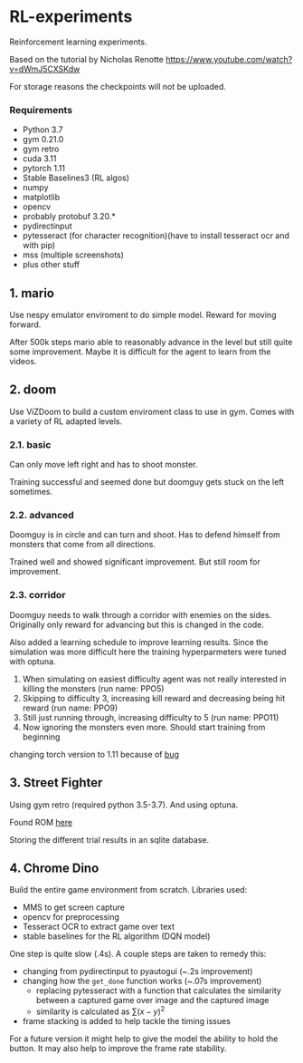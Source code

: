 # RL-experiments

Reinforcement learning experiments.

Based on the tutorial by Nicholas Renotte https://www.youtube.com/watch?v=dWmJ5CXSKdw

For storage reasons the checkpoints will not be uploaded.

### Requirements

- Python 3.7
- gym 0.21.0
- gym retro
- cuda 3.11
- pytorch 1.11
- Stable Baselines3 (RL algos)
- numpy
- matplotlib
- opencv
- probably protobuf 3.20.*
- pydirectinput
- pytesseract (for character recognition)(have to install tesseract ocr and with pip)
- mss (multiple screenshots)
- plus other stuff

## 1. mario

Use nespy emulator enviroment to do simple model. Reward for moving forward.

After 500k steps mario able to reasonably advance in the level but still quite some improvement.
Maybe it is difficult for the agent to learn from the videos.

## 2. doom

Use ViZDoom to build a custom enviroment class to use in gym. Comes with a variety of RL adapted levels.

### 2.1. basic

Can only move left right and has to shoot monster.

Training successful and seemed done but doomguy gets stuck on the left sometimes.

### 2.2. advanced

Doomguy is in circle and can turn and shoot. Has to defend himself from monsters that come from all directions.

Trained well and showed significant improvement. But still room for improvement.

### 2.3. corridor

Doomguy needs to walk through a corridor with enemies on the sides. Originally only reward for advancing but this is changed in the code.

Also added a learning schedule to improve learning results.
Since the simulation was more difficult here the training hyperparmeters were tuned with optuna.

1. When simulating on easiest difficulty agent was not really interested in killing the monsters (run name: PPO5)
2. Skipping to difficulty 3, increasing kill reward and decreasing being hit reward (run name: PPO9)
3. Still just running through, increasing difficulty to 5 (run name: PPO11)
4. Now ignoring the monsters even more. Should start training from beginning

changing torch version to 1.11 because of [bug](https://github.com/Lightning-AI/lightning/issues/13695)

## 3. Street Fighter

Using gym retro (required python 3.5-3.7). And using optuna.

Found ROM [here](https://ia800201.us.archive.org/view_archive.php?archive=/7/items/No-Intro-Collection_2016-01-03_Fixed/Sega%20-%20Mega%20Drive%20-%20Genesis.zip)

Storing the different trial results in an sqlite database.

## 4. Chrome Dino

Build the entire game environment from scratch. Libraries used:
- MMS to get screen capture
- opencv for preprocessing
- Tesseract OCR to extract game over text
- stable baselines for the RL algorithm (DQN model)

One step is quite slow (.4s). A couple steps are taken to remedy this:
- changing from pydirectinput to pyautogui (~.2s improvement)
- changing how the `get_done` function works (~.07s improvement)
    - replacing pytesseract with a function that calculates the similarity between a captured game over image and the captured image
    - similarity is calculated as $\sum (x - y)^2$
- frame stacking is added to help tackle the timing issues

For a future version it might help to give the model the ability to hold the button. It may also help to improve the frame rate stability.